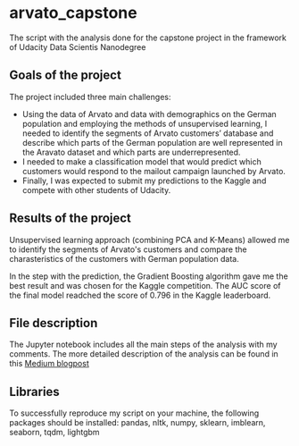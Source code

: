 # arvato_capstone
The script with the analysis done for the capstone project in the framework of Udacity Data Scientis Nanodegree

## Goals of the project

The project included three main challenges:

- Using the data of Arvato and data with demographics on the German population and employing the methods of unsupervised learning, I needed to identify the segments of Arvato customers’ database and describe which parts of the German population are well represented in the Aravato dataset and which parts are underrepresented.
- I needed to make a classification model that would predict which customers would respond to the mailout campaign launched by Arvato.
- Finally, I was expected to submit my predictions to the Kaggle and compete with other students of Udacity.

## Results of the project

Unsupervised learning approach (combining PCA and K-Means) allowed me to identify the segments of Arvato's customers and compare the charasteristics of the customers with German population data. 

In the step with the prediction, the Gradient Boosting algorithm gave me the best result and was chosen for the Kaggle competition. The AUC score of the final model readched the score of 0.796 in the Kaggle leaderboard. 
    
 ## File description
 
The Jupyter notebook includes all the main steps of the analysis with my comments. 
The more detailed description of the analysis can be found in this [Medium blogpost](https://medium.com/@vadimvoskresensky/customer-segmentation-and-classification-for-arvato-financial-services-30568b3e8b9c)

## Libraries

To successfully reproduce my script on your machine, the following packages should be installed: pandas, nltk, numpy, sklearn, imblearn, seaborn, tqdm, lightgbm
